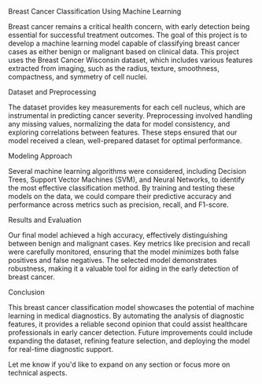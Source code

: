 Breast Cancer Classification Using Machine Learning

Breast cancer remains a critical health concern, with early detection being essential for successful treatment outcomes. The goal of this project is to develop a machine learning model capable of classifying breast cancer cases as either benign or malignant based on clinical data. This project uses the Breast Cancer Wisconsin dataset, which includes various features extracted from imaging, such as the radius, texture, smoothness, compactness, and symmetry of cell nuclei.

Dataset and Preprocessing

The dataset provides key measurements for each cell nucleus, which are instrumental in predicting cancer severity. Preprocessing involved handling any missing values, normalizing the data for model consistency, and exploring correlations between features. These steps ensured that our model received a clean, well-prepared dataset for optimal performance.

Modeling Approach

Several machine learning algorithms were considered, including Decision Trees, Support Vector Machines (SVM), and Neural Networks, to identify the most effective classification method. By training and testing these models on the data, we could compare their predictive accuracy and performance across metrics such as precision, recall, and F1-score.

Results and Evaluation

Our final model achieved a high accuracy, effectively distinguishing between benign and malignant cases. Key metrics like precision and recall were carefully monitored, ensuring that the model minimizes both false positives and false negatives. The selected model demonstrates robustness, making it a valuable tool for aiding in the early detection of breast cancer.

Conclusion

This breast cancer classification model showcases the potential of machine learning in medical diagnostics. By automating the analysis of diagnostic features, it provides a reliable second opinion that could assist healthcare professionals in early cancer detection. Future improvements could include expanding the dataset, refining feature selection, and deploying the model for real-time diagnostic support.

Let me know if you'd like to expand on any section or focus more on technical aspects.



